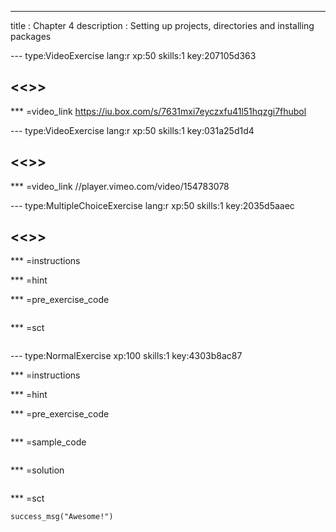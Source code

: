 ---
title       : Chapter 4
description : Setting up projects, directories and installing packages



--- type:VideoExercise lang:r xp:50 skills:1 key:207105d363
## <<<New Exercise>>>


*** =video_link
https://iu.box.com/s/7631mxi7eyczxfu41l51hqzgi7fhubol

--- type:VideoExercise lang:r xp:50 skills:1 key:031a25d1d4
## <<<New Exercise>>>


*** =video_link
//player.vimeo.com/video/154783078

--- type:MultipleChoiceExercise lang:r xp:50 skills:1 key:2035d5aaec
## <<<New Exercise>>>


*** =instructions

*** =hint

*** =pre_exercise_code
```{r}

```

*** =sct
```{r}

```
--- type:NormalExercise xp:100 skills:1 key:4303b8ac87

*** =instructions


*** =hint


*** =pre_exercise_code
```{r}

```

*** =sample_code
```{r}

```

*** =solution
```{r}

```

*** =sct
```{r}
success_msg("Awesome!")
```